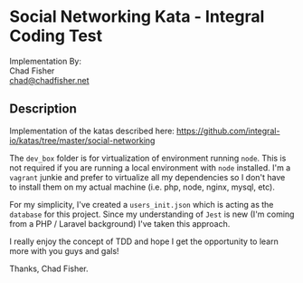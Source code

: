 # Social Networking Kata - Integral Coding Test

Implementation By:
<br/>
Chad Fisher
<br/>
chad@chadfisher.net

## Description
Implementation of the katas described here:
https://github.com/integral-io/katas/tree/master/social-networking

The `dev_box` folder is for virtualization of environment running `node`.
This is not required if you are running a local environment with `node` installed.
I'm a `vagrant` junkie and prefer to virtualize all my dependencies so I don't have to install them
on my actual machine (i.e. php, node, nginx, mysql, etc).

For my simplicity, I've created a `users_init.json` which is acting as the `database` for this project.
Since my understanding of `Jest` is new (I'm coming from a PHP / Laravel background) I've taken
this approach.

I really enjoy the concept of TDD and hope I get the opportunity to learn more with you guys and gals!

Thanks,
Chad Fisher.